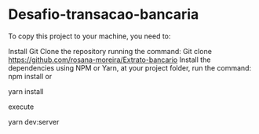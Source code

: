 # Desafio-transacao-bancaria


To copy this project to your machine, you need to:

Install Git Clone the repository running the command: Git clone https://github.com/rosana-moreira/Extrato-bancario Install the dependencies using NPM or Yarn, at your project folder, run the command: npm install or

yarn install

execute

yarn dev:server
